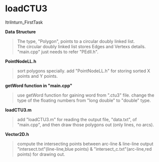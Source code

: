 # loadCTU3
ItriInturn_FirstTask

**Data Structure**
>The type, "Polygon", points to a circular doubly linked list.  
>The circular doubly linked list stores Edges and Vertexs details.
>"main.cpp" just needs to refer "PEdll.h".

**PointNodeLL.h**
>sort polygons specially.
>add "PointNodeLL.h" for storing sorted X points and Y points.

**getWord function in "main.cpp"**
>use getWord function for gaining word from ".ctu3" file.
>change the type of the floating numbers from "long double" to "double" type.

**loadCTU3.m**
>add "loadCTU3.m" for reading the output file, "data.txt", of "main.cpp", 
>and then draw those polygons out (only lines, no arcs).

**Vector2D.h**
>compute the intersecting points between arc-line & line-line
>output "intersect.txt"(line-line,blue points) & "intersect_c.txt"(arc-line,red points) for drawing out.

 




